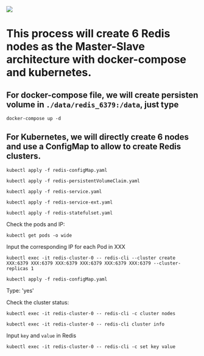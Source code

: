 ![](Redis.png)

# This process will create 6 Redis nodes as the Master-Slave architecture with docker-compose and kubernetes.

## For docker-compose file, we will create persisten volume in ```./data/redis_6379:/data```, just type
```docker-compose up -d```

## For Kubernetes, we will directly create 6 nodes and use a ConfigMap to allow to create Redis clusters.

```kubectl apply -f redis-configMap.yaml```

```kubectl apply -f redis-persistentVolumeClaim.yaml```

```kubectl apply -f redis-service.yaml```

```kubectl apply -f redis-service-ext.yaml```

```kubectl apply -f redis-statefulset.yaml```

Check the pods and IP:

```kubectl get pods -o wide```

Input the corresponding IP for each Pod in XXX

```kubectl exec -it redis-cluster-0 -- redis-cli --cluster create XXX:6379 XXX:6379 XXX:6379 XXX:6379 XXX:6379 XXX:6379 --cluster-replicas 1```

```kubectl apply -f redis-configMap.yaml```

Type: 'yes'

Check the cluster status:

```kubectl exec -it redis-cluster-0 -- redis-cli -c cluster nodes```

```kubectl exec -it redis-cluster-0 -- redis-cli cluster info```

Input `key` and `value` in Redis

```kubectl exec -it redis-cluster-0 -- redis-cli -c set key value```
